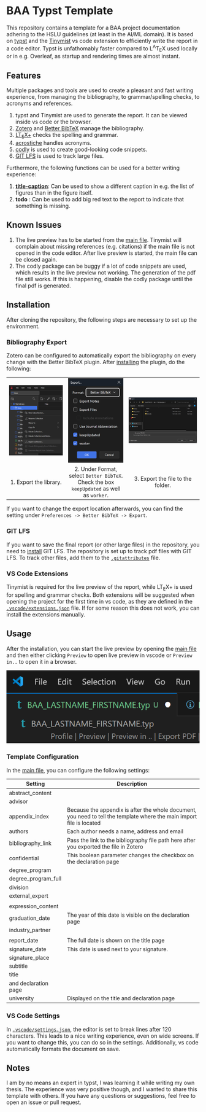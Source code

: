 # BAA Typst Template

This repository contains a template for a BAA project documentation adhering to the HSLU guidelines (at least in the AI/ML domain). It is based on [typst](https://typst.app/) and the [Tinymist](https://github.com/Myriad-Dreamin/tinymist) vs code extension to efficiently write the report in a code editor. Typst is unfathomably faster compared to L<sup>A</sup>T<sub>E</sub>X used locally or in e.g. Overleaf, as startup and rendering times are almost instant.

## Features

Multiple packages and tools are used to create a pleasant and fast writing experience, from managing the bibliography, to grammar/spelling checks, to acronyms and references.

1. typst and Tinymist are used to generate the report. It can be viewed inside vs code or the browser.
2. [Zotero](https://www.zotero.org/) and [Better BibTeX](https://github.com/retorquere/zotero-better-bibtex) manage the bibliography.
3. [LT<sub>E</sub>X+](https://github.com/ltex-plus/vscode-ltex-plus) checks the spelling and grammar.
4. [acrostiche](https://typst.app/universe/package/acrostiche/) handles acronyms.
5. [codly](https://typst.app/universe/package/codly/) is used to create good-looking code snippets.
6. [GIT LFS](https://git-lfs.github.com/) is used to track large files.

Furthermore, the following functions can be used for a better writing experience:

1. [**title-caption**](https://sitandr.github.io/typst-examples-book/book/snippets/chapters/outlines.html#long-and-short-captions-for-the-outline): Can be used to show a different caption in e.g. the list of figures than in the figure itself.
2. **todo** : Can be used to add big red text to the report to indicate that something is missing.

## Known Issues

1. The live preview has to be started from the [main file](BAA_LASTNAME_FIRSTNAME.typ). Tinymist will complain about missing references (e.g. citations) if the main file is not opened in the code editor. After live preview is started, the main file can be closed again.
2. The codly package can be buggy if a lot of code snippets are used, which results in the live preview not working. The generation of the pdf file still works. If this is happening, disable the codly package until the final pdf is generated.

## Installation

After cloning the repository, the following steps are necessary to set up the environment.

### Bibliography Export

Zotero can be configured to automatically export the bibliography on every change with the Better BibTeX plugin. After [installing](https://retorque.re/zotero-better-bibtex/installation/index.html) the plugin, do the following:

|                                                        |                                                                                           |                                                   |
| :----------------------------------------------------: | :---------------------------------------------------------------------------------------: | :-----------------------------------------------: |
| ![Export Library](./template/images/zotero_export.png) |                  ![Better BibTeX](./template/images/bibtex_settings.png)                  | ![Better BibTeX](./template/images/file_path.png) |
|                 1. Export the library.                 | 2. Under Format, select `Better BibTeX`. Check the box `keepUpdated` as well as `worker`. |         3. Export the file to the folder.         |

If you want to change the export location afterwards, you can find the setting under `Preferences -> Better BibTeX -> Export`.

### GIT LFS

If you want to save the final report (or other large files) in the repository, you need to [install](https://docs.github.com/en/repositories/working-with-files/managing-large-files/installing-git-large-file-storage) GIT LFS. The repository is set up to track pdf files with GIT LFS. To track other files, add them to the [`.gitattributes`](./.gitattributes) file.

### VS Code Extensions

Tinymist is required for the live preview of the report, while LT<sub>E</sub>X+ is used for spelling and grammar checks. Both extensions will be suggested when opening the project for the first time in vs code, as they are defined in the [`.vscode/extensions.json`](./.vscode/extensions.json) file. If for some reason this does not work, you can install the extensions manually.

## Usage

After the installation, you can start the live preview by opening the [main file](BAA_LASTNAME_FIRSTNAME.typ) and then either clicking `Preview` to open live preview in vscode or `Preview in..` to open it in a browser.

![Preview](./template/images/preview.png)

### Template Configuration

In the [main file](BAA_LASTNAME_FIRSTNAME.typ), you can configure the following settings:

| Setting              | Description                                                                                                           |
| -------------------- | --------------------------------------------------------------------------------------------------------------------- |
| abstract_content     |                                                                                                                       |
| advisor              |                                                                                                                       |
| appendix_index       | Because the appendix is after the whole document, you need to tell the template where the main import file is located |
| authors              | Each author needs a name, address and email                                                                           |
| bibliography_link    | Pass the link to the bibliography file path here after you exported the file in Zotero                                |
| confidential         | This boolean parameter changes the checkbox on the declaration page                                                   |
| degree_program       |                                                                                                                       |
| degree_program_full  |                                                                                                                       |
| division             |                                                                                                                       |
| external_expert      |
|                      |
| expression_content   |                                                                                                                       |
| graduation_date      | The year of this date is visible on the declaration page                                                              |
| industry_partner     |
|                      |
| report_date          | The full date is shown on the title page                                                                              |
| signature_date       | This date is used next to your signature.                                                                             |
| signature_place      |                                                                                                                       |
| subtitle             |                                                                                                                       |
| title                |                                                                                                                       |
| and declaration page |
| university           | Displayed on the title and declaration page                                                                           |

### VS Code Settings

In [`.vscode/settings.json`](./.vscode/settings.json), the editor is set to break lines after 120 characters. This leads to a nice writing experience, even on wide screens. If you want to change this, you can do so in the settings. Additionally, vs code automatically formats the document on save.

## Notes

I am by no means an expert in typst, I was learning it while writing my own thesis. The experience was very positive though, and I wanted to share this template with others. If you have any questions or suggestions, feel free to open an issue or pull request.
